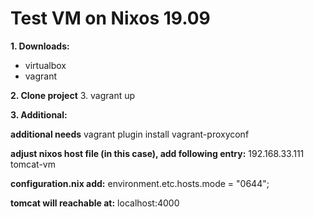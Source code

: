 # Test VM on Nixos 19.09

**1. Downloads:**
- virtualbox
- vagrant

**2. Clone project**
3. vagrant up

**3. Additional:**

**additional needs**
vagrant plugin install vagrant-proxyconf

**adjust nixos host file (in this case), add following entry:**
192.168.33.111 tomcat-vm 

**configuration.nix add:**
environment.etc.hosts.mode = "0644";

**tomcat will reachable at:**
localhost:4000

